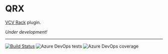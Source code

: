 # QRX
[VCV Rack](https://vcvrack.com) plugin.

*Under development!*

---

[![Build Status](https://dev.azure.com/qnohot/qnohot/_apis/build/status/qno.QRX?branchName=feature%2Fcreate_cvwizard)](https://dev.azure.com/qnohot/qnohot/_build/latest?definitionId=28&branchName=feature%2Fcreate_cvwizard)
![Azure DevOps tests](https://img.shields.io/azure-devops/tests/qnohot/qnohot/28)
![Azure DevOps coverage](https://img.shields.io/azure-devops/coverage/qnohot/qnohot/28)
